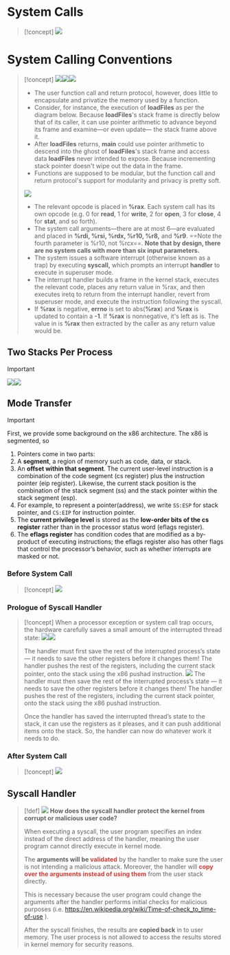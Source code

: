 # System Calls
> [!concept]
> ![](System_Calls.assets/image-20231229110648752.png)




# System Calling Conventions
> [!concept]
> ![](System_Calls.assets/image-20231229111304102.png)![](System_Calls.assets/image-20231229111323839.png)![](System_Calls.assets/image-20231229111418387.png)
> - The user function call and return protocol, however, does little to encapsulate and privatize the memory used by a function. 
> - Consider, for instance, the execution of **loadFiles** as per the diagram below. Because **loadFiles**'s stack frame is directly below that of its caller, it can use pointer arithmetic to advance beyond its frame and examine—or even update— the stack frame above it. 
> - After **loadFiles** returns, **main** could use pointer arithmetic to descend into the ghost of **loadFiles**'s stack frame and access data **loadFiles** never intended to expose. Because incrementing stack pointer doesn't wipe out the data in the frame.
> - Functions are supposed to be modular, but the function call and return protocol's support for modularity and privacy is pretty soft.
> 
> ![](System_Calls.assets/image-20231229111932850.png)
> - The relevant opcode is placed in **%rax**. Each system call has its own opcode (e.g. 0 for **read**, 1 for **write**, 2 for **open**, 3 for **close**, 4 for **stat**, and so forth). 
> - The system call arguments—there are at most 6—are evaluated and placed in **%rdi, %rsi, %rdx, %r10, %r8,** and **%r9**. ==Note the fourth parameter is %r10, not %rcx==. **Note that by design, there are no system calls with more than six input parameters.**
> - The system issues a software interrupt (otherwise known as a trap) by executing **syscall,** which prompts an interrupt **handler** to execute in superuser mode. 
> - The interrupt handler builds a frame in the kernel stack, executes the relevant code, places any return value in %rax, and then executes iretq to return from the interrupt handler, revert from superuser mode, and execute the instruction following the syscall.
> - If **%rax** is negative, **errno** is set to abs(**%rax**) and **%rax** is updated to contain a ­**-1**. If **%rax** is nonnegative, it's left as is. The value in is **%rax** then extracted by the caller as any return value would be.


## Two Stacks Per Process
> [!important]
> ![](4_System_Calls.assets/image-20240229160520352.png)![](4_System_Calls.assets/image-20240229160531478.png)



## Mode Transfer
> [!important]
> First, we provide some background on the x86 architecture. The x86 is segmented, so 
> 1. Pointers come in two parts:
> 	1. A **segment**, a region of memory such as code, data, or stack.
> 	2. An **offset within that segment**. The current user-level instruction is a combination of the code segment (cs register) plus the instruction pointer (eip register). Likewise, the current stack position is the combination of the stack segment (ss) and the stack pointer within the stack segment (esp). 
> 	3. For example, to represent a pointer(address), we write `SS:ESP` for stack pointer, and `CS:EIP` for instruction pointer.
> 2. The **current privilege level** is stored as the **low-order bits of the cs register** rather than in the processor status word (eflags register). 
> 3. The **eflags register** has condition codes that are modified as a by-product of executing instructions; the eflags register also has other flags that control the processor’s behavior, such as whether interrupts are masked or not.


### Before System Call
> [!concept]
> ![](4_System_Calls.assets/image-20240229161245588.png)



### Prologue of Syscall Handler
> [!concept]
> When a processor exception or system call trap occurs, the hardware carefully saves a small amount of the interrupted thread state:
> ![](4_System_Calls.assets/image-20240229161507405.png)![](4_System_Calls.assets/image-20240229161617905.png)
> 
> The handler must first save the rest of the interrupted process’s state — it needs to save the other registers before it changes them! The handler pushes the rest of the registers, including the current stack pointer, onto the stack using the x86 pushad instruction.
> ![](4_System_Calls.assets/image-20240229161805669.png)
> The handler must then save the rest of the interrupted process’s state — it needs to save the other registers before it changes them! The handler pushes the rest of the registers, including the current stack pointer, onto the stack using the x86 pushad instruction.
> 
> Once the handler has saved the interrupted thread’s state to the stack, it can use the registers as it pleases, and it can push additional items onto the stack. So, the handler can now do whatever work it needs to do.


### After System Call
> [!concept]
> ![](4_System_Calls.assets/image-20240229162218359.png)



## Syscall Handler
> [!def]
>![](4_System_Calls.assets/image-20240229155246755.png) 
> **How does the syscall handler protect the kernel from corrupt or malicious user code?**
> 
> When executing a syscall, the user program specifies an index instead of the direct address of the handler, meaning the user program cannot directly execute in kernel mode. 
> 
> The **arguments will be <font color="#d83931">validated</font>** by the handler to make sure the user is not intending a malicious attack. Moreover, the handler will **<font color="#d83931">copy over the arguments instead of using them</font>** from the user stack directly. 
> 
> This is necessary because the user program could change the arguments after the handler performs initial checks for malicious purposes (i.e. https://en.wikipedia.org/wiki/Time-of-check_to_time-of-use ). 
> 
> After the syscall finishes, the results are **copied back** in to user memory. The user process is not allowed to access the results stored in kernel memory for security reasons.


